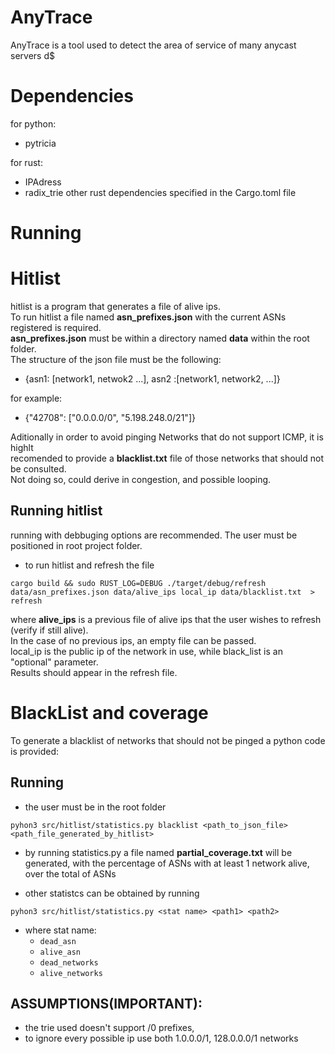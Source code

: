 # AnyTrace
AnyTrace is a tool used to detect the area of service of many anycast servers d$

# Dependencies
for python:
- pytricia  

for rust:
- IPAdress
- radix_trie 
other rust dependencies specified in the Cargo.toml file

# Running

# Hitlist
hitlist is a program that generates a file of alive ips.  
To run hitlist a file named **asn_prefixes.json** with the current ASNs registered is required.  
**asn_prefixes.json** must be within a directory named **data** within the root folder.  
The structure of the json file must be the following:  
- {asn1: [network1, netwok2 ...], asn2 :[network1, network2, ...]}  

for example:  
- {"42708": ["0.0.0.0/0", "5.198.248.0/21"]}  

Aditionally in order to avoid pinging Networks that do not support ICMP, it is highlt  
recomended to provide a **blacklist.txt** file of those networks that should not be consulted.  
Not doing so, could derive in congestion, and possible looping.


## Running hitlist
running with debbuging options are recommended. The user must be positioned in root project folder.


- to run hitlist and  refresh the file

```
cargo build && sudo RUST_LOG=DEBUG ./target/debug/refresh data/asn_prefixes.json data/alive_ips local_ip data/blacklist.txt  > refresh

```

where **alive_ips** is a previous file of alive ips that the user wishes to refresh (verify if still alive).  
In the case of no previous ips, an empty file can be passed.  
local_ip is the public ip of the network in use, while black_list is an "optional" parameter.  
Results should appear in the refresh file.

# BlackList and coverage
To generate a blacklist of networks that should not be pinged a python code is provided:

## Running 

- the user must be in the root folder

```
pyhon3 src/hitlist/statistics.py blacklist <path_to_json_file> <path_file_generated_by_hitlist>
```

- by running statistics.py a file named **partial_coverage.txt** will be generated,  with the percentage of ASNs with at least
1 network alive, over the total of ASNs

- other statistcs can be obtained by running

```
pyhon3 src/hitlist/statistics.py <stat name> <path1> <path2>
```
- where stat name:
    - `dead_asn`
    - `alive_asn`
    - `dead_networks`
    - `alive_networks`


## ASSUMPTIONS(IMPORTANT):
- the trie used doesn't support /0 prefixes,
- to ignore every possible ip use both 1.0.0.0/1, 128.0.0.0/1 networks
